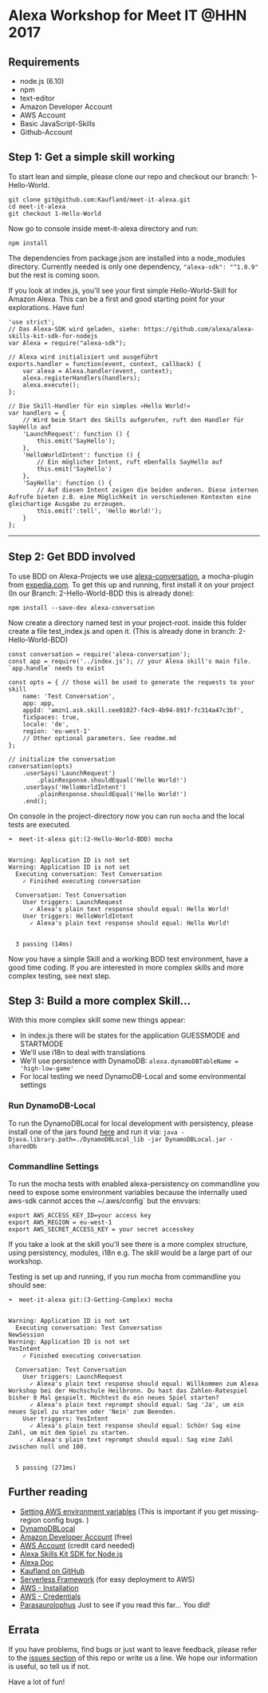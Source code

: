 # Alexa Workshop for Meet IT @HHN 2017

## Requirements

- node.js (6.10)
- npm
- text-editor
- Amazon Developer Account
- AWS Account
- Basic JavaScript-Skills
- Github-Account


## Step 1: Get a simple skill working

To start lean and simple, please clone our repo and checkout our branch: 1-Hello-World. 

````
git clone git@github.com:Kaufland/meet-it-alexa.git
cd meet-it-alexa
git checkout 1-Hello-World

````

Now go to console inside meet-it-alexa directory and run:

```
npm install
```

The dependencies from package.json are installed into a node_modules directory. Currently needed is only one dependency, `"alexa-sdk": "^1.0.9"` but the rest is coming soon.

If you look at index.js, you'll see your first simple Hello-World-Skill for Amazon Alexa. This can be a first and good starting point for your explorations. Have fun!

````
'use strict';
// Das Alexa-SDK wird geladen, siehe: https://github.com/alexa/alexa-skills-kit-sdk-for-nodejs
var Alexa = require("alexa-sdk");

// Alexa wird initialisiert und ausgeführt
exports.handler = function(event, context, callback) {
    var alexa = Alexa.handler(event, context);
    alexa.registerHandlers(handlers);
    alexa.execute();
};

// Die Skill-Handler für ein simples »Hello World!«
var handlers = {
	// Wird beim Start des Skills aufgerufen, ruft den Handler für SayHello auf
    'LaunchRequest': function () {
        this.emit('SayHello');
    },
    'HelloWorldIntent': function () {
    	// Ein möglicher Intent, ruft ebenfalls SayHello auf
        this.emit('SayHello')
    },
    'SayHello': function () {
    	// Auf diesen Intent zeigen die beiden anderen. Diese internen Aufrufe bieten z.B. eine Möglichkeit in verschiedenen Kontexten eine gleichartige Ausgabe zu erzeugen.
        this.emit(':tell', 'Hello World!');
    }
};

````

---

## Step 2: Get BDD involved

To use BDD on Alexa-Projects we use [alexa-conversation](https://www.npmjs.com/package/alexa-conversation), a mocha-plugin from [expedia.com](https://techblog.expedia.com/2017/02/13/conversational-integration-tests-for-your-alexa-skills-nodejs/). To get this up and running, first install it on your project (In our Branch: 2-Hello-World-BDD this is already done):

````
npm install --save-dev alexa-conversation
````

Now create a directory named test in your project-root. inside this folder create a file test_index.js and open it. (This is already done in branch: 2-Hello-World-BDD)

````
const conversation = require('alexa-conversation');
const app = require('../index.js'); // your Alexa skill's main file. `app.handle` needs to exist

const opts = { // those will be used to generate the requests to your skill
    name: 'Test Conversation',
    app: app,
    appId: 'amzn1.ask.skill.cee01027-f4c9-4b94-891f-fc314a47c3bf',
    fixSpaces: true,
    locale: 'de',
    region: 'eu-west-1'
    // Other optional parameters. See readme.md
};

// initialize the conversation
conversation(opts)
    .userSays('LaunchRequest')
        .plainResponse.shouldEqual('Hello World!')
    .userSays('HelloWorldIntent')
        .plainResponse.shouldEqual('Hello World!')
    .end();
````

On console in the project-directory now you can run `mocha` and the local tests are executed.

````
➜  meet-it-alexa git:(2-Hello-World-BDD) mocha


Warning: Application ID is not set
Warning: Application ID is not set
  Executing conversation: Test Conversation
    ✓ Finished executing conversation

  Conversation: Test Conversation
    User triggers: LaunchRequest 
      ✓ Alexa's plain text response should equal: Hello World!
    User triggers: HelloWorldIntent 
      ✓ Alexa's plain text response should equal: Hello World!


  3 passing (14ms)

````

Now you have a simple Skill and a working BDD test environment, have a good time coding. If you are interested in more complex skills and more complex testing, see next step.


## Step 3: Build a more complex Skill...

With this more complex skill some new things appear: 
- In index.js there will be states for the application GUESSMODE and STARTMODE
- We'll use i18n to deal with translations
- We'll use persistence with DynamoDB: `alexa.dynamoDBTableName = 'high-low-game'`
- For local testing we need DynamoDB-Local and some environmental settings

### Run DynamoDB-Local

To run the DynamoDBLocal for local development with persistency, please install one of the jars found [here](http://docs.aws.amazon.com/amazondynamodb/latest/developerguide/DynamoDBLocal.html) and run it via: `java -Djava.library.path=./DynamoDBLocal_lib -jar DynamoDBLocal.jar -sharedDb`


### Commandline Settings

To run the mocha tests with enabled alexa-persistency on commandline you need to expose some environment variables because the internally used aws-sdk cannot acces the ~/.aws/config` but the envvars:

```
export AWS_ACCESS_KEY_ID=your access key
export AWS_REGION = eu-west-1
export AWS_SECRET_ACCESS_KEY = your secret accesskey
```

If you take a look at the skill you'll see there is a more complex structure, using persistency, modules, i18n e.g. The skill would be a large part of our workshop.

Testing is set up and running, if you run mocha from commandline you should see:

````
➜  meet-it-alexa git:(3-Getting-Complex) mocha                          


Warning: Application ID is not set
  Executing conversation: Test Conversation
NewSession
Warning: Application ID is not set
YesIntent
    ✓ Finished executing conversation

  Conversation: Test Conversation
    User triggers: LaunchRequest 
      ✓ Alexa's plain text response should equal: Willkommen zum Alexa Workshop bei der Hochschule Heilbronn. Du hast das Zahlen-Ratespiel bisher 0 Mal gespielt. Möchtest du ein neues Spiel starten?
      ✓ Alexa's plain text reprompt should equal: Sag 'Ja', um ein neues Spiel zu starten oder 'Nein' zum Beenden.
    User triggers: YesIntent 
      ✓ Alexa's plain text response should equal: Schön! Sag eine Zahl, um mit dem Spiel zu starten.
      ✓ Alexa's plain text reprompt should equal: Sag eine Zahl zwischen null und 100.


  5 passing (271ms)
````



## Further reading

- [Setting AWS environment variables](http://docs.aws.amazon.com/cli/latest/topic/config-vars.html#general-options) (This is important if you get missing-region config bugs. )
- [DynamoDBLocal](http://docs.aws.amazon.com/amazondynamodb/latest/developerguide/DynamoDBLocal.html)
- [Amazon Developer Account](https://developer.amazon.com) (free)
- [AWS Account](https://aws.amazon.com) (credit card needed)
- [Alexa Skills Kit SDK for Node.js](https://github.com/alexa/alexa-skills-kit-sdk-for-nodejs)
- [Alexa Doc](https://developer.amazon.com/public/solutions/alexa/alexa-skills-kit/overviews/steps-to-build-a-custom-skill)
- [Kaufland on GitHub](https://github.com/kaufland)
- [Serverless Framework](https://serverless.com) (for easy deployment to AWS)
- [AWS - Installation](https://serverless.com/framework/docs/providers/aws/guide/installation)
- [AWS - Credentials](https://serverless.com/framework/docs/providers/aws/guide/credentials#creating-aws-access-keys)
- [Parasaurolophus](https://de.wikipedia.org/wiki/Parasaurolophus) Just to see if you read this far... You did!


## Errata

If you have problems, find bugs or just want to leave feedback, please refer to the [issues section](https://github.com/Kaufland/meet-it-alexa/issues) of this repo or write us a line. We hope our information is useful, so tell us if not.

Have a lot of fun!



